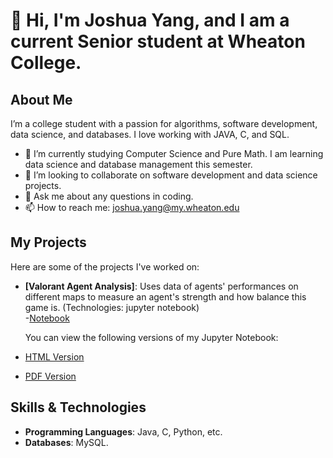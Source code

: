 # 👋 Hi, I'm Joshua Yang, and I am a current Senior student at Wheaton College.  

## About Me
I’m a college student with a passion for algorithms, software development, data science, and databases. I love working with JAVA, C, and SQL. 

- 🌱 I’m currently studying Computer Science and Pure Math. I am learning data science and database management this semester.
- 👯 I’m looking to collaborate on software development and data science projects.
- 💬 Ask me about any questions in coding.
- 📫 How to reach me: joshua.yang@my.wheaton.edu

## My Projects
Here are some of the projects I've worked on:
- **[Valorant Agent Analysis]**: Uses data of agents' performances on different maps to measure an agent's strength and how balance this game is. (Technologies: jupyter notebook)  
  -[Notebook](https://github.com/J03huaY/Math485/blob/main/Project01.ipynb)

  You can view the following versions of my Jupyter Notebook:

- [HTML Version](https://github.com/J03huaY/Math485/blob/main/Project01.html)
- [PDF Version](https://github.com/J03huaY/Math485/blob/main/Project01.pdf)
  

## Skills & Technologies
- **Programming Languages**: Java, C, Python, etc.
- **Databases**: MySQL.

